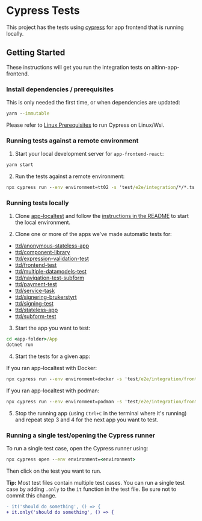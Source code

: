 # Cypress Tests

This project has the tests using [cypress](https://www.cypress.io/) for app frontend that is running locally.

## Getting Started

These instructions will get you run the integration tests on altinn-app-frontend.

### Install dependencies / prerequisites

This is only needed the first time, or when dependencies are updated:

```cmd
yarn --immutable
```

Please refer to [Linux Prerequisites](https://docs.cypress.io/guides/getting-started/installing-cypress#Linux-Prerequisites) to run Cypress on Linux/Wsl.

### Running tests against a remote environment

1. Start your local development server for `app-frontend-react`:

```cmd
yarn start
```

2. Run the tests against a remote environment:

```cmd
npx cypress run --env environment=tt02 -s 'test/e2e/integration/*/*.ts'
```

### Running tests locally

1. Clone [app-localtest](https://github.com/Altinn/app-localtest) and follow the [instructions in the README](https://github.com/Altinn/app-localtest/blob/main/README.md) to start the local environment.

1. Clone one or more of the apps we've made automatic tests for:

- [ttd/anonymous-stateless-app](https://dev.altinn.studio/repos/ttd/anonymous-stateless-app)
- [ttd/component-library](https://altinn.studio/repos/ttd/component-library.git)
- [ttd/expression-validation-test](https://dev.altinn.studio/repos/ttd/expression-validation-test)
- [ttd/frontend-test](https://dev.altinn.studio/repos/ttd/frontend-test)
- [ttd/multiple-datamodels-test](https://dev.altinn.studio/repos/ttd/multiple-datamodels-test)
- [ttd/navigation-test-subform](https://dev.altinn.studio/repos/ttd/navigation-test-subform)
- [ttd/payment-test](https://dev.altinn.studio/repos/ttd/payment-test)
- [ttd/service-task](https://altinn.studio/repos/ttd/service-task)
- [ttd/signering-brukerstyrt](https://altinn.studio/repos/ttd/signering-brukerstyrt)
- [ttd/signing-test](https://dev.altinn.studio/repos/ttd/signing-test)
- [ttd/stateless-app](https://dev.altinn.studio/repos/ttd/stateless-app)
- [ttd/subform-test](https://dev.altinn.studio/repos/ttd/subform-test)

3. Start the app you want to test:

```cmd
cd <app-folder>/App
dotnet run
```

4. Start the tests for a given app:

If you ran app-localtest with Docker:

```cmd
npx cypress run --env environment=docker -s 'test/e2e/integration/frontend-test/*.ts'
```

If you ran app-localtest with podman:

```cmd
npx cypress run --env environment=podman -s 'test/e2e/integration/frontend-test/*.ts'
```

5. Stop the running app (using `Ctrl+C` in the terminal where it's running) and
   repeat step 3 and 4 for the next app you want to test.

### Running a single test/opening the Cypress runner

To run a single test case, open the Cypress runner using:

```cmd
npx cypress open --env environment=<environment>
```

Then click on the test you want to run.

**Tip:** Most test files contain multiple test cases. You can run a single test case
by adding `.only` to the `it` function in the test file. Be sure not to commit
this change.

```diff
- it('should do something', () => {
+ it.only('should do something', () => {
```
